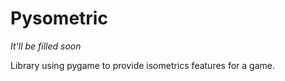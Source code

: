 # Pysometric
*It'll be filled soon*

Library using pygame to provide isometrics features for a game.